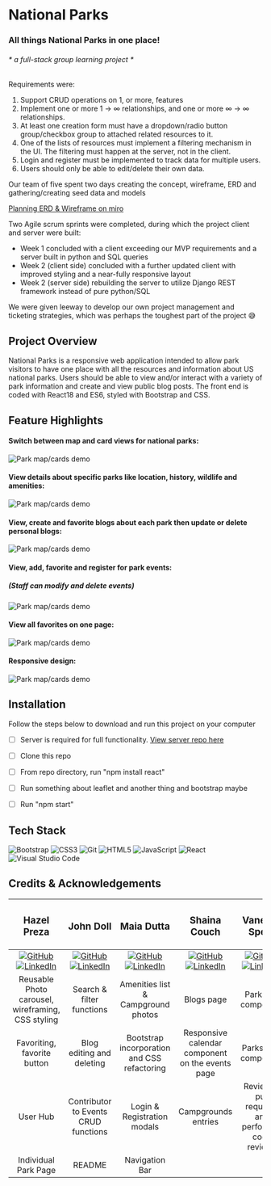 # National Parks 
### All things National Parks in one place!

 ###### * a full-stack group learning project *
 Requirements were: 

  1. Support CRUD operations on 1, or more, features
  2. Implement one or more 1 -> ∞ relationships, and one or more ∞ -> ∞ relationships.
  3. At least one creation form must have a dropdown/radio button group/checkbox group to attached related resources to it.
  4. One of the lists of resources must implement a filtering mechanism in the UI. The filtering must happen at the server, not in the client.
  5. Login and register must be implemented to track data for multiple users.
  6. Users should only be able to edit/delete their own data.


Our team of five spent two days creating the concept, wireframe, ERD and gathering/creating seed data and models 

[Planning ERD & Wireframe on miro](https://miro.com/app/board/uXjVPwu3sLM=/?share_link_id=948251926765)

Two Agile scrum sprints were completed, during which the project client and server were built:

  * Week 1 concluded with a client exceeding our MVP requirements and a server built in python and SQL queries 
  * Week 2 (client side) concluded with a further updated client with improved styling and a near-fully responsive layout
  * Week 2 (server side) rebuilding the server to utilize Django REST framework instead of pure python/SQL
 
We were given leeway to develop our own project management and ticketing strategies, which was perhaps the toughest part of the project 😅

## Project Overview

National Parks is a responsive web application intended to allow park visitors to have one place with all the resources and information about US national parks.
Users should be able to view and/or interact with a variety of park information and create and view public blog posts.
The front end is coded with React18 and ES6, styled with Bootstrap and CSS.

## Feature Highlights

#### Switch between map and card views for national parks:
![Park map/cards demo](https://github.com/nss-day-cohort-60/national-parks-client-v2/blob/main/parkmap.gif)

#### View details about specific parks like location, history, wildlife and amenities:
![Park map/cards demo](https://github.com/nss-day-cohort-60/national-parks-client-v2/blob/main/parkpage.gif)

#### View, create and favorite blogs about each park then update or delete personal blogs:
![Park map/cards demo](https://github.com/nss-day-cohort-60/national-parks-client-v2/blob/main/blogs.gif)

#### View, add, favorite and register for park events:
##### (Staff can modify and delete events)
![Park map/cards demo](https://github.com/nss-day-cohort-60/national-parks-client-v2/blob/main/events.gif)

#### View all favorites on one page:
![Park map/cards demo](https://github.com/nss-day-cohort-60/national-parks-client-v2/blob/main/userhub.gif)

#### Responsive design:
![Park map/cards demo](https://github.com/nss-day-cohort-60/national-parks-client-v2/blob/main/phoneview.gif)

## Installation
Follow the steps below to download and run this project on your computer
- [ ] Server is required for full functionality. [View server repo here](https://github.com/nss-day-cohort-60/national-parks-django-api)
- [ ] Clone this repo
- [ ] From repo directory, run "npm install react"
- [ ] Run something about leaflet and another thing and bootstrap maybe
- [ ] Run "npm start"


## Tech Stack

![Bootstrap](https://img.shields.io/badge/bootstrap-%23563D7C.svg?style=for-the-badge&logo=bootstrap&logoColor=white)
![CSS3](https://img.shields.io/badge/css3-%231572B6.svg?style=for-the-badge&logo=css3&logoColor=white)
![Git](https://img.shields.io/badge/git-%23F05033.svg?style=for-the-badge&logo=git&logoColor=white)
![HTML5](https://img.shields.io/badge/html5-%23E34F26.svg?style=for-the-badge&logo=html5&logoColor=white)
![JavaScript](https://img.shields.io/badge/javascript-%23323330.svg?style=for-the-badge&logo=javascript&logoColor=%23F7DF1E)
![React](https://img.shields.io/badge/react-%2320232a.svg?style=for-the-badge&logo=react&logoColor=%2361DAFB)
![Visual Studio Code](https://img.shields.io/badge/Visual%20Studio%20Code-0078d7.svg?style=for-the-badge&logo=visual-studio-code&logoColor=white)

## Credits & Acknowledgements

|<h3>Hazel Preza</h3>  |<h3>John Doll</h3>  |<h3>Maia Dutta</h3> |<h3>Shaina Couch</h3>|<h3>Vanessa Spear</h3> |
|:--------------------:|:------------------:|:------------------:|:-------------------:|:---------------------:|
|[![GitHub](https://img.shields.io/badge/github-%23121011.svg?style=for-the-badge&logo=github&logoColor=white)](https://github.com/segadreamgirl) [![LinkedIn](https://img.shields.io/badge/linkedin-%230077B5.svg?style=for-the-badge&logo=linkedin&logoColor=white)](https://www.linkedin.com/in/hazelpreza) |       [![GitHub](https://img.shields.io/badge/github-%23121011.svg?style=for-the-badge&logo=github&logoColor=white)](https://www.github.com/JohnMDoll) [![LinkedIn](https://img.shields.io/badge/linkedin-%230077B5.svg?style=for-the-badge&logo=linkedin&logoColor=white)](https://www.linkedin.com/in/john-m-doll)|     [![GitHub](https://img.shields.io/badge/github-%23121011.svg?style=for-the-badge&logo=github&logoColor=white)](https://github.com/mvdutta)[![LinkedIn](https://img.shields.io/badge/linkedin-%230077B5.svg?style=for-the-badge&logo=linkedin&logoColor=white)](https://www.linkedin.com/in/maia-v-dutta/) |        [![GitHub](https://img.shields.io/badge/github-%23121011.svg?style=for-the-badge&logo=github&logoColor=white)](https://github.com/shaibird) [![LinkedIn](https://img.shields.io/badge/linkedin-%230077B5.svg?style=for-the-badge&logo=linkedin&logoColor=white)](https://www.linkedin.com/in/shaina-couch)|      [![GitHub](https://img.shields.io/badge/github-%23121011.svg?style=for-the-badge&logo=github&logoColor=white)](https://github.com/vanessaspear)[![LinkedIn](https://img.shields.io/badge/linkedin-%230077B5.svg?style=for-the-badge&logo=linkedin&logoColor=white)](https://www.linkedin.com/in/vanessavspear) |
|Reusable Photo carousel, wireframing, CSS styling    |    Search & filter functions    |    Amenities list & Campground photos    |    Blogs page       |    Parks list component      |
|Favoriting, favorite button           |    Blog editing and deleting     |    Bootstrap incorporation and CSS refactoring   |Responsive calendar component on the events page      |  Parks map component |
|User Hub             |  Contributor to Events CRUD functions |   Login & Registration modals    |Campgrounds entries    |    Reviewed pull requests and performed code reviews    |
|Individual Park Page |     README           |     Navigation Bar                      |                   |                     |
 



